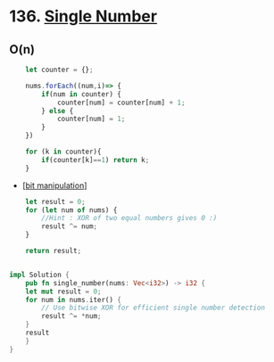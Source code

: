 # 136. [Single Number](https://leetcode.com/problems/single-number/)

## O(n)

```javascript
    let counter = {};

    nums.forEach((num,i)=> {
        if(num in counter) {
            counter[num] = counter[num] + 1;
        } else {
            counter[num] = 1;
        }
    })

    for (k in counter){
        if(counter[k]==1) return k;
    }
```

- [[bit manipulation]]

```javascript
    let result = 0;
    for (let num of nums) {
        //Hint : XOR of two equal numbers gives 0 :)
        result ^= num;
    }

    return result;
```


```rust 

impl Solution {
    pub fn single_number(nums: Vec<i32>) -> i32 {
    let mut result = 0;
    for num in nums.iter() {
        // Use bitwise XOR for efficient single number detection
        result ^= *num;
    }
    result        
    }
}

```

[//begin]: # "Autogenerated link references for markdown compatibility"
[bit manipulation]: <../../../patterns/bit manipulation> "bit manipulation"
[//end]: # "Autogenerated link references"